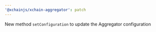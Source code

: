 ```yaml
---
'@xchainjs/xchain-aggregator': patch
---
```


New method `setConfiguration` to update the Aggregator configuration
